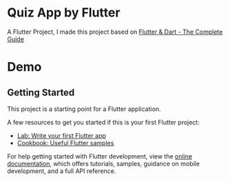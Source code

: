 # Quiz App by Flutter

A Flutter Project, I made this project based on [Flutter & Dart - The Complete Guide](https://www.udemy.com/course/learn-flutter-dart-to-build-ios-android-apps)

# Demo




## Getting Started

This project is a starting point for a Flutter application.

A few resources to get you started if this is your first Flutter project:

- [Lab: Write your first Flutter app](https://docs.flutter.dev/get-started/codelab)
- [Cookbook: Useful Flutter samples](https://docs.flutter.dev/cookbook)

For help getting started with Flutter development, view the
[online documentation](https://docs.flutter.dev/), which offers tutorials,
samples, guidance on mobile development, and a full API reference.
